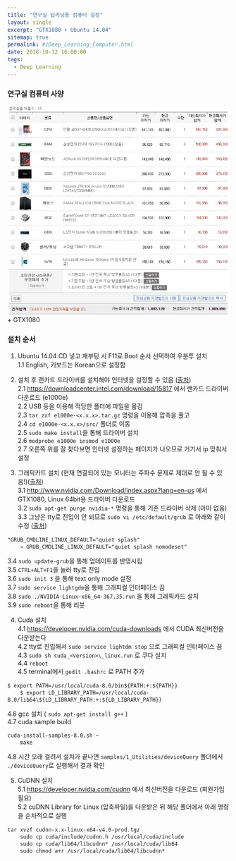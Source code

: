 ```yaml
---
title: "연구실 딥러닝용 컴퓨터 설정"
layout: single
excerpt: "GTX1080 + Ubuntu 14.04"
sitemap: true
permalink: #/Deep_Learning_Computer.html
date: 2016-10-12 16:00:00
tags:
  - Deep Learning
---
```


### 연구실 컴퓨터 사양
![연구실 컴퓨터](/images/2016-10-12/Lab_computer.png)  
\+ GTX1080

### 설치 순서
1. Ubuntu 14.04 CD 넣고 재부팅 시 F11로 Boot 순서 선택하여 우분투 설치  
1.1 English, 키보드는 Korean으로 설정함

2. 설치 후 랜카드 드라이버를 설치해야 인터넷을 설정할 수 있음
 ([출처](http://askubuntu.com/questions/755652/ethernet-not-working-on-ubuntu-14-04-lts))  
2.1 https://downloadcenter.intel.com/download/15817 에서 랜카드 드라이버 다운로드 (e1000e)  
2.2 USB 등을 이용해 적당한 폴더에 파일을 옮김  
2.3 ```tar zxf e1000e-<x.x.x>.tar.gz``` 명령을 이용해 압축을 풀고  
2.4 ```cd e1000e-<x.x.x>/src/``` 폴더로 이동  
2.5 ```sudo make install```을 통해 드라이버 설치  
2.6 ```modprobe e1000e insmod e1000e```  
2.7 오른쪽 위를 잘 찾다보면 인터넷 설정하는 페이지가 나오므로 거기서 ip 맞춰서 설정  

3. 그래픽카드 설치 (현재 연결되어 있는 모니터는 주파수 문제로 제대로 안 될 수 있음!)([출처](https://kusemanohar.wordpress.com/2016/07/29/gtx-1080-on-ubuntu-14-04-trusty/))  
3.1 http://www.nvidia.com/Download/index.aspx?lang=en-us 에서 GTX1080, Linux 64bit용 드라이버 다운로드  
3.2 ```sudo apt-get purge nvidia-*``` 명령을 통해 기존 드라이버 삭제 (아마 없음)  
3.3 그냥은 tty로 진입이 안 되므로 ```sudo vi /etc/default/grub``` 로 아래와 같이 수정 ([출처](http://blog.sanguneo.com/17))  
```  
"GRUB_CMDLINE_LINUX_DEFAULT="quiet splash"  
    → GRUB_CMDLINE_LINUX_DEFAULT="quiet splash nomodeset"  
```  
3.4 ```sudo update-grub```을 통해 업데이트를 반영시킴  
3.5 ```CTRL+ALT+F1```을 눌러 tty로 진입  
3.6 ```sudo init 3``` 을 통해 text only mode 설정  
3.7 ```sudo service lightgdm```을 통해 그래피컬 인터페이스 끔  
3.8 ```sudo ./NVIDIA-Linux-x86_64-367.35.run``` 을 통해 그래픽카드 설치  
3.9 ```sudo reboot```을 통해 리붓  

4. Cuda 설치  
4.1 https://developer.nvidia.com/cuda-downloads 에서 CUDA 최신버전을 다운받는다  
4.2 tty로 진입해서 ```sudo service lightdm stop``` 으로 그래피컬 인터페이스 끔  
4.3 ```sudo sh cuda_<version>\_linux.run``` 로 쿠다 설치  
4.4 ```reboot```  
4.5 terminal에서 ```gedit .bashrc``` 로 PATH 추가  
```  
$ export PATH=/usr/local/cuda-8.0/bin${PATH:+:${PATH}}  
    $ export LD_LIBRARY_PATH=/usr/local/cuda-8.0/lib64\${LD_LIBRARY_PATH:+:${LD_LIBRARY_PATH}}  
```  
4.6 gcc 설치 ( ```sudo apt-get install g++``` )  
4.7 cuda sample build  
```  
cuda-install-samples-8.0.sh ~  
    make  
```  
4.8 시간 오래 걸려서 설치가 끝나면 ```samples/1_Utilities/deviceQuery``` 폴더에서 ```./deviceQuery```로 실행해서 결과 확인  

5. CuDNN 설치  
5.1 https://developer.nvidia.com/cudnn 에서 최신버전을 다운로드  (회원가입 필요)  
5.2 cuDNN Library for Linux (압축파일)을 다운받은 뒤 해당 폴더에서 아래 명령을 순차적으로 실행  
```  
tar xvzf cudnn-x.x-linux-x64-v4.0-prod.tgz  
    sudo cp cuda/include/cudnn.h /usr/local/cuda/include  
    sudo cp cuda/lib64/libcudnn* /usr/local/cuda/lib64  
    sudo chmod a+r /usr/local/cuda/lib64/libcudnn*  
```  
